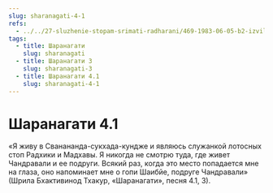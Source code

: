 ```yaml
---
slug: sharanagati-4-1
refs:
  - ../../27-sluzhenie-stopam-srimati-radharani/469-1983-06-05-b2-izvilistye-puti-lyubvi.md
tags:
  - title: Шаранагати
    slug: sharanagati
  - title: Шаранагати 3
    slug: sharanagati-3
  - title: Шаранагати 4.1
    slug: sharanagati-4-1
---
```


# Шаранагати 4.1

«Я живу в Сванананда-сукхада-кундже и являюсь служанкой лотосных стоп Радхики и Мадхавы. Я никогда не смотрю туда, где живет Чандравали и ее подруги. Всякий раз, когда это место попадается мне на глаза, оно напоминает мне о гопи Шаибйе, подруге Чандравали» (Шрила Бхактивинод Тхакур, «Шаранагати», песня 4.1, 3).
